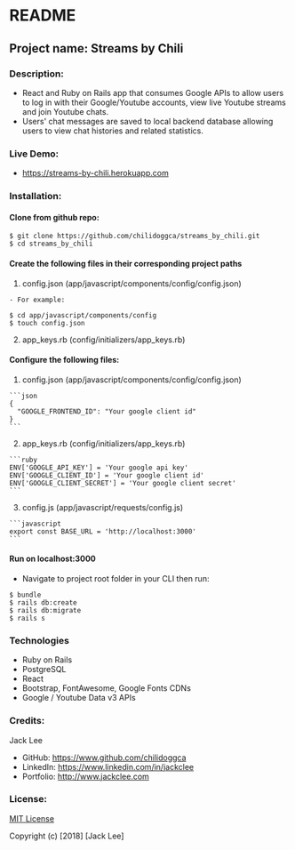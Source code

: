 # README

## Project name: Streams by Chili

### Description:
 - React and Ruby on Rails app that consumes Google APIs to allow users to log in with their Google/Youtube accounts, view live Youtube streams and join Youtube chats.
 - Users' chat messages are saved to local backend database allowing users to view chat histories and related statistics.

### Live Demo:
 - <a href="https://streams-by-chili.herokuapp.com" target="_blank">https://streams-by-chili.herokuapp.com</a>

### Installation:

#### Clone from github repo:
```
$ git clone https://github.com/chilidoggca/streams_by_chili.git
$ cd streams_by_chili
```
#### Create the following files in their corresponding project paths
  1. config.json (app/javascript/components/config/config.json)

    - For example:
   ```
   $ cd app/javascript/components/config
   $ touch config.json
   ```

  2. app_keys.rb (config/initializers/app_keys.rb)

#### Configure the following files:

  1. config.json (app/javascript/components/config/config.json)

    ```json
    {
      "GOOGLE_FRONTEND_ID": "Your google client id"
    }
    ```

  2. app_keys.rb (config/initializers/app_keys.rb)

    ```ruby
    ENV['GOOGLE_API_KEY'] = 'Your google api key'
    ENV['GOOGLE_CLIENT_ID'] = 'Your google client id'
    ENV['GOOGLE_CLIENT_SECRET'] = 'Your google client secret'
    ```

  3. config.js (app/javascript/requests/config.js)

    ```javascript
    export const BASE_URL = 'http://localhost:3000'
    ```

#### Run on localhost:3000

  - Navigate to project root folder in your CLI then run:  
  ```
  $ bundle
  $ rails db:create
  $ rails db:migrate
  $ rails s
  ```


### Technologies
  - Ruby on Rails
  - PostgreSQL
  - React
  - Bootstrap, FontAwesome, Google Fonts CDNs
  - Google / Youtube Data v3 APIs

### Credits:
Jack Lee
  - GitHub: https://www.github.com/chilidoggca
  - LinkedIn: https://www.linkedin.com/in/jackclee
  - Portfolio: http://www.jackclee.com

### License:
<a href="https://choosealicense.com/licenses/mit/" target="_blank">MIT License</a>

Copyright (c) [2018] [Jack Lee]

